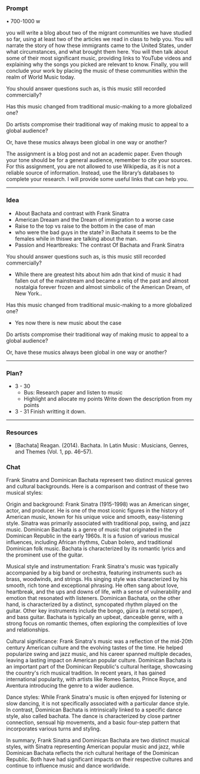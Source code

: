 ### Prompt

• 700-1000 w

you will write a blog about two of the migrant communities we have  studied so far, using at least two of the articles we read in class to help you. You will narrate the
story of how these immigrants came to the United States, under what circumstances, and what brought them here. You will then talk about some of their most significant music, providing links to YouTube videos and explaining why the songs you picked are relevant to know. Finally, you will conclude your work by placing the music of these communities within the realm of World Music today.

 You should answer questions such as, is this music still recorded commercially? 

Has this music changed from traditional music-making to a more globalized one?

Do artists compromise their traditional way of making music to appeal to a global audience? 

Or, have these musics always been global in one way or another?

The assignment is a blog post and not an academic paper. Even though your tone should be for a general audience, remember to cite your sources. For this assignment, you are not allowed to use Wikipedia, as it is not a reliable source of information. Instead, use the library’s databases to complete your research. I will provide some useful links that can help you.

--- 
### Idea

- About Bachata and contrast with Frank Sinatra
- American Dreaam and the Dream of immigration to a worse case
- Raise to the top vs raise to the bottom in the case of man
- who were the bad guys in the state? in Bachata it seems to be the females while in thiswe are talking about the man.
- Passion and Heartbreaks: The contrast Of Bachata and Frank Sinatra

You should answer questions such as, is this music still recorded commercially? 

- While there are greatest hits about him adn that kind of music it had fallen out of the mainstream and became a reliq of the past and almost nostalgia forever frozen and almost simbolic of the American Dream, of New York..

Has this music changed from traditional music-making to a more globalized one?

- Yes now there is new music about the case

Do artists compromise their traditional way of making music to appeal to a global audience? 



Or, have these musics always been global in one way or another?


---
### Plan?

- 3 - 30 
  - Bus: Research paper and listen to music
  - Highlight and allocate my points Write down the description from my points
- 3 - 31 Finish writting it down.

---
### Resources

- [Bachata] Reagan. (2014). Bachata. In Latin Music : Musicians, Genres, and Themes (Vol. 1, pp. 46–57).

### Chat

Frank Sinatra and Dominican Bachata represent two distinct musical genres and cultural backgrounds. Here is a comparison and contrast of these two musical styles:

Origin and background:
Frank Sinatra (1915-1998) was an American singer, actor, and producer. He is one of the most iconic figures in the history of American music, known for his unique voice and smooth, easy-listening style. Sinatra was primarily associated with traditional pop, swing, and jazz music.
Dominican Bachata is a genre of music that originated in the Dominican Republic in the early 1960s. It is a fusion of various musical influences, including African rhythms, Cuban bolero, and traditional Dominican folk music. Bachata is characterized by its romantic lyrics and the prominent use of the guitar.

Musical style and instrumentation:
Frank Sinatra's music was typically accompanied by a big band or orchestra, featuring instruments such as brass, woodwinds, and strings. His singing style was characterized by his smooth, rich tone and exceptional phrasing. He often sang about love, heartbreak, and the ups and downs of life, with a sense of vulnerability and emotion that resonated with listeners.
Dominican Bachata, on the other hand, is characterized by a distinct, syncopated rhythm played on the guitar. Other key instruments include the bongo, güira (a metal scraper), and bass guitar. Bachata is typically an upbeat, danceable genre, with a strong focus on romantic themes, often exploring the complexities of love and relationships.

Cultural significance:
Frank Sinatra's music was a reflection of the mid-20th century American culture and the evolving tastes of the time. He helped popularize swing and jazz music, and his career spanned multiple decades, leaving a lasting impact on American popular culture.
Dominican Bachata is an important part of the Dominican Republic's cultural heritage, showcasing the country's rich musical tradition. In recent years, it has gained international popularity, with artists like Romeo Santos, Prince Royce, and Aventura introducing the genre to a wider audience.

Dance styles:
While Frank Sinatra's music is often enjoyed for listening or slow dancing, it is not specifically associated with a particular dance style.
In contrast, Dominican Bachata is intrinsically linked to a specific dance style, also called bachata. The dance is characterized by close partner connection, sensual hip movements, and a basic four-step pattern that incorporates various turns and styling.

In summary, Frank Sinatra and Dominican Bachata are two distinct musical styles, with Sinatra representing American popular music and jazz, while Dominican Bachata reflects the rich cultural heritage of the Dominican Republic. Both have had significant impacts on their respective cultures and continue to influence music and dance worldwide.